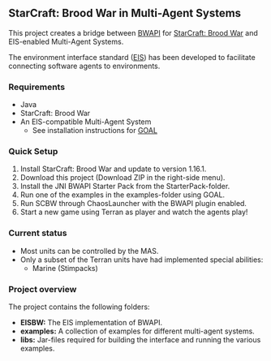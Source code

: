 ## StarCraft: Brood War in Multi-Agent Systems

This project creates a bridge between [BWAPI](https://code.google.com/p/bwapi/ "BWAPI") for [StarCraft: Brood War](http://us.blizzard.com/en-us/games/sc/ "StarCraft: Brood War") and EIS-enabled Multi-Agent Systems. 

The environment interface standard ([EIS](https://github.com/eishub/eis/wiki "EIS")) has been developed to facilitate connecting software agents to environments. 

### Requirements
* Java
* StarCraft: Brood War
* An EIS-compatible Multi-Agent System
  * See installation instructions for [GOAL](https://github.com/andreasschmidtjensen/scbw-mas/wiki/Installation-instructions:-GOAL "GOAL")

### Quick Setup
1. Install StarCraft: Brood War and update to version 1.16.1.
3. Download this project (Download ZIP in the right-side menu).
4. Install the JNI BWAPI Starter Pack from the StarterPack-folder.
5. Run one of the examples in the examples-folder using GOAL.
6. Run SCBW through ChaosLauncher with the BWAPI plugin enabled.
7. Start a new game using Terran as player and watch the agents play!

### Current status

- Most units can be controlled by the MAS.
- Only a subset of the Terran units have had implemented special abilities:
	- Marine (Stimpacks)

### Project overview
The project contains the following folders:

* **EISBW:** The EIS implementation of BWAPI. 
* **examples:** A collection of examples for different multi-agent systems.
* **libs:** Jar-files required for building the interface and running the various examples.
